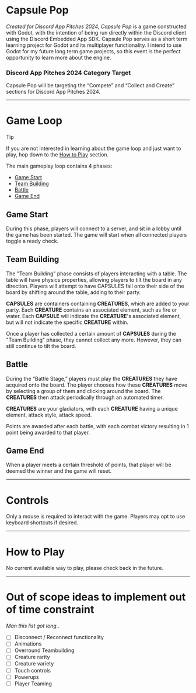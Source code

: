 # Capsule Pop
*Created for Discord App Pitches 2024, Capsule Pop* is a game constructed with Godot, with
the intention of being run directly within the Discord client using the Discord Embedded App
SDK. Capsule Pop serves as a short term learning project for Godot and its multiplayer
functionality. I intend to use Godot for my future long term game projects, so this event
is the perfect opportunity to learn more about the engine. 


### Discord App Pitches 2024 Category Target
Capsule Pop will be targeting the “Compete” and “Collect and Create” sections for Discord 
App Pitches 2024.

---

# Game Loop
> [!TIP]
> If you are not interested in learning about the game loop and just want to play, hop down to the
> [How to Play](#how-to-play) section.

The main gameplay loop contains 4 phases:
- [Game Start](#game-start)
- [Team Building](#team-building)
- [Battle](#battle)
- [Game End](#game-end)

## Game Start
During this phase, players will connect to a server, and sit in a lobby until the game has been
started. The game will start when all connected players toggle a ready check.

## Team Building
The "Team Building" phase consists of players interacting with a table. The table will have physics properties, allowing players to tilt the board in any direction. Players will attempt to have CAPSULES fall onto their side of the board by shifting around the table, adding to their party.

**CAPSULES** are containers containing **CREATURES**, which are added to your party. Each **CREATURE** contains
an associated element, such as fire or water. Each **CAPSULE** will indicate the **CREATURE**'s associated
element, but will not indicate the specific **CREATURE** within.

Once a player has collected a certain amount of **CAPSULES** during the "Team Building" phase, they cannot collect any more. However, they can still continue to tilt the board.

## Battle
During the “Battle Stage,” players must play the **CREATURES** they have acquired onto the board. The player chooses how these **CREATURES** move by selecting a group of them and clicking around the board. The **CREATURES** then attack periodically through an automated timer.

**CREATURES** are your gladiators, with each **CREATURE** having a unique element, attack style, attack speed.

Points are awarded after each battle, with each combat victory resulting in 1 point being awarded to that player.

## Game End

When a player meets a certain threshold of points, that player will be deemed the winner and the game will reset.

---

# Controls
Only a mouse is required to interact with the game. Players may opt to use keyboard shortcuts if desired.

---

# How to Play
No current available way to play, please check back in the future.

---

# Out of scope ideas to implement out of time constraint
*Man this list got long..*
- [ ] Disconnect / Reconnect functionality
- [ ] Animations
- [ ] Overround Teambuilding
- [ ] Creature rarity
- [ ] Creature variety
- [ ] Touch controls
- [ ] Powerups
- [ ] Player Teaming
